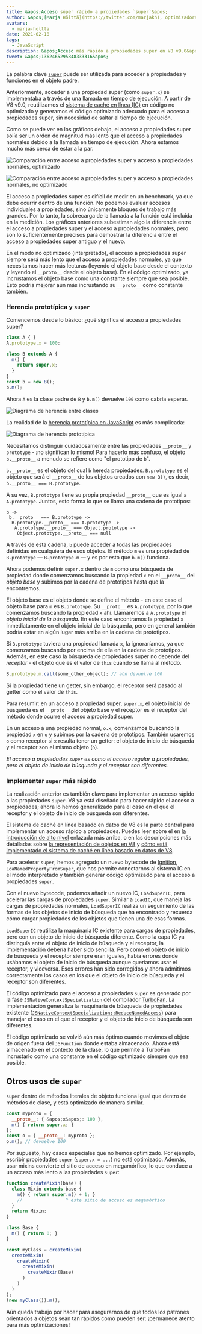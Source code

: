 ```yaml
---
title: &apos;Acceso súper rápido a propiedades `super`&apos;
author: &apos;[Marja Hölttä](https://twitter.com/marjakh), optimizadora super&apos;
avatars:
  - marja-holtta
date: 2021-02-18
tags:
  - JavaScript
description: &apos;Acceso más rápido a propiedades super en V8 v9.0&apos;
tweet: &apos;1362465295848333316&apos;
---
```


La palabra clave [`super`](https://developer.mozilla.org/en-US/docs/Web/JavaScript/Reference/Operators/super) puede ser utilizada para acceder a propiedades y funciones en el objeto padre.

Anteriormente, acceder a una propiedad super (como `super.x`) se implementaba a través de una llamada en tiempo de ejecución. A partir de V8 v9.0, reutilizamos el [sistema de caché en línea (IC)](https://mathiasbynens.be/notes/shapes-ics) en código no optimizado y generamos el código optimizado adecuado para el acceso a propiedades super, sin necesidad de saltar al tiempo de ejecución.

<!--truncate-->
Como se puede ver en los gráficos debajo, el acceso a propiedades super solía ser un orden de magnitud más lento que el acceso a propiedades normales debido a la llamada en tiempo de ejecución. Ahora estamos mucho más cerca de estar a la par.

![Comparación entre acceso a propiedades super y acceso a propiedades normales, optimizado](/_img/fast-super/super-opt.svg)

![Comparación entre acceso a propiedades super y acceso a propiedades normales, no optimizado](/_img/fast-super/super-no-opt.svg)

El acceso a propiedades super es difícil de medir en un benchmark, ya que debe ocurrir dentro de una función. No podemos evaluar accesos individuales a propiedades, sino únicamente bloques de trabajo más grandes. Por lo tanto, la sobrecarga de la llamada a la función está incluida en la medición. Los gráficos anteriores subestiman algo la diferencia entre el acceso a propiedades super y el acceso a propiedades normales, pero son lo suficientemente precisos para demostrar la diferencia entre el acceso a propiedades super antiguo y el nuevo.

En el modo no optimizado (interpretado), el acceso a propiedades super siempre será más lento que el acceso a propiedades normales, ya que necesitamos hacer más lecturas (leyendo el objeto base desde el contexto y leyendo el `__proto__` desde el objeto base). En el código optimizado, ya incrustamos el objeto base como una constante siempre que sea posible. Esto podría mejorar aún más incrustando su `__proto__` como constante también.

### Herencia prototípica y `super`

Comencemos desde lo básico: ¿qué significa el acceso a propiedades super?

```javascript
class A { }
A.prototype.x = 100;

class B extends A {
  m() {
    return super.x;
  }
}
const b = new B();
b.m();
```

Ahora `A` es la clase padre de `B` y `b.m()` devuelve `100` como cabría esperar.

![Diagrama de herencia entre clases](/_img/fast-super/inheritance-1.svg)

La realidad de la [herencia prototípica en JavaScript](https://developer.mozilla.org/en-US/docs/Web/JavaScript/Inheritance_and_the_prototype_chain) es más complicada:

![Diagrama de herencia prototípica](/_img/fast-super/inheritance-2.svg)

Necesitamos distinguir cuidadosamente entre las propiedades `__proto__` y `prototype` - ¡no significan lo mismo! Para hacerlo más confuso, el objeto `b.__proto__` a menudo se refiere como "el prototipo de `b`".

`b.__proto__` es el objeto del cual `b` hereda propiedades. `B.prototype` es el objeto que será el `__proto__` de los objetos creados con `new B()`, es decir, `b.__proto__ === B.prototype`.

A su vez, `B.prototype` tiene su propia propiedad `__proto__` que es igual a `A.prototype`. Juntos, esto forma lo que se llama una cadena de prototipos:

```
b ->
 b.__proto__ === B.prototype ->
  B.prototype.__proto__ === A.prototype ->
   A.prototype.__proto__ === Object.prototype ->
    Object.prototype.__proto__ === null
```

A través de esta cadena, `b` puede acceder a todas las propiedades definidas en cualquiera de esos objetos. El método `m` es una propiedad de `B.prototype` — `B.prototype.m` — y es por esto que `b.m()` funciona.

Ahora podemos definir `super.x` dentro de `m` como una búsqueda de propiedad donde comenzamos buscando la propiedad `x` en el `__proto__` del *objeto base* y subimos por la cadena de prototipos hasta que la encontremos.

El objeto base es el objeto donde se define el método - en este caso el objeto base para `m` es `B.prototype`. Su `__proto__` es `A.prototype`, por lo que comenzamos buscando la propiedad `x` ahí. Llamaremos a `A.prototype` el *objeto inicial de la búsqueda*. En este caso encontramos la propiedad `x` inmediatamente en el objeto inicial de la búsqueda, pero en general también podría estar en algún lugar más arriba en la cadena de prototipos.

Si `B.prototype` tuviera una propiedad llamada `x`, la ignoraríamos, ya que comenzamos buscando por encima de ella en la cadena de prototipos. Además, en este caso la búsqueda de propiedades super no depende del *receptor* - el objeto que es el valor de `this` cuando se llama al método.

```javascript
B.prototype.m.call(some_other_object); // aún devuelve 100
```

Si la propiedad tiene un getter, sin embargo, el receptor será pasado al getter como el valor de `this`.

Para resumir: en un acceso a propiedad super, `super.x`, el objeto inicial de búsqueda es el `__proto__` del objeto base y el receptor es el receptor del método donde ocurre el acceso a propiedad super.

En un acceso a una propiedad normal, `o.x`, comenzamos buscando la propiedad `x` en `o` y subimos por la cadena de prototipos. También usaremos `o` como receptor si `x` resulta tener un getter: el objeto de inicio de búsqueda y el receptor son el mismo objeto (`o`).

*El acceso a propiedades `super` es como el acceso regular a propiedades, pero el objeto de inicio de búsqueda y el receptor son diferentes.*

### Implementar `super` más rápido

La realización anterior es también clave para implementar un acceso rápido a las propiedades `super`. V8 ya está diseñado para hacer rápido el acceso a propiedades; ahora lo hemos generalizado para el caso en el que el receptor y el objeto de inicio de búsqueda son diferentes.

El sistema de caché en línea basado en datos de V8 es la parte central para implementar un acceso rápido a propiedades. Puedes leer sobre él en [la introducción de alto nivel](https://mathiasbynens.be/notes/shapes-ics) enlazada más arriba, o en las descripciones más detalladas sobre [la representación de objetos en V8](https://v8.dev/blog/fast-properties) y [cómo está implementado el sistema de caché en línea basado en datos de V8](https://docs.google.com/document/d/1mEhMn7dbaJv68lTAvzJRCQpImQoO6NZa61qRimVeA-k/edit?usp=sharing).

Para acelerar `super`, hemos agregado un nuevo bytecode de [Ignition](https://v8.dev/docs/ignition), `LdaNamedPropertyFromSuper`, que nos permite conectarnos al sistema IC en el modo interpretado y también generar código optimizado para el acceso a propiedades `super`.

Con el nuevo bytecode, podemos añadir un nuevo IC, `LoadSuperIC`, para acelerar las cargas de propiedades `super`. Similar a `LoadIC`, que maneja las cargas de propiedades normales, `LoadSuperIC` realiza un seguimiento de las formas de los objetos de inicio de búsqueda que ha encontrado y recuerda cómo cargar propiedades de los objetos que tienen una de esas formas.

`LoadSuperIC` reutiliza la maquinaria IC existente para cargas de propiedades, pero con un objeto de inicio de búsqueda diferente. Como la capa IC ya distinguía entre el objeto de inicio de búsqueda y el receptor, la implementación debería haber sido sencilla. Pero como el objeto de inicio de búsqueda y el receptor siempre eran iguales, había errores donde usábamos el objeto de inicio de búsqueda aunque queríamos usar el receptor, y viceversa. Esos errores han sido corregidos y ahora admitimos correctamente los casos en los que el objeto de inicio de búsqueda y el receptor son diferentes.

El código optimizado para el acceso a propiedades `super` es generado por la fase `JSNativeContextSpecialization` del compilador [TurboFan](https://v8.dev/docs/turbofan). La implementación generaliza la maquinaria de búsqueda de propiedades existente ([`JSNativeContextSpecialization::ReduceNamedAccess`](https://source.chromium.org/chromium/chromium/src/+/master:v8/src/compiler/js-native-context-specialization.cc;l=1130)) para manejar el caso en el que el receptor y el objeto de inicio de búsqueda son diferentes.

El código optimizado se volvió aún más óptimo cuando movimos el objeto de origen fuera del `JSFunction` donde estaba almacenado. Ahora está almacenado en el contexto de la clase, lo que permite a TurboFan incrustarlo como una constante en el código optimizado siempre que sea posible.

## Otros usos de `super`

`super` dentro de métodos literales de objeto funciona igual que dentro de métodos de clase, y está optimizado de manera similar.

```javascript
const myproto = {
  __proto__: { &apos;x&apos;: 100 },
  m() { return super.x; }
};
const o = { __proto__: myproto };
o.m(); // devuelve 100
```

Por supuesto, hay casos especiales que no hemos optimizado. Por ejemplo, escribir propiedades `super` (`super.x = ...`) no está optimizado. Además, usar mixins convierte el sitio de acceso en megamórfico, lo que conduce a un acceso más lento a las propiedades `super`:

```javascript
function createMixin(base) {
  class Mixin extends base {
    m() { return super.m() + 1; }
    //                ^ este sitio de acceso es megamórfico
  }
  return Mixin;
}

class Base {
  m() { return 0; }
}

const myClass = createMixin(
  createMixin(
    createMixin(
      createMixin(
        createMixin(Base)
      )
    )
  )
);
(new myClass()).m();
```

Aún queda trabajo por hacer para asegurarnos de que todos los patrones orientados a objetos sean tan rápidos como pueden ser: ¡permanece atento para más optimizaciones!
